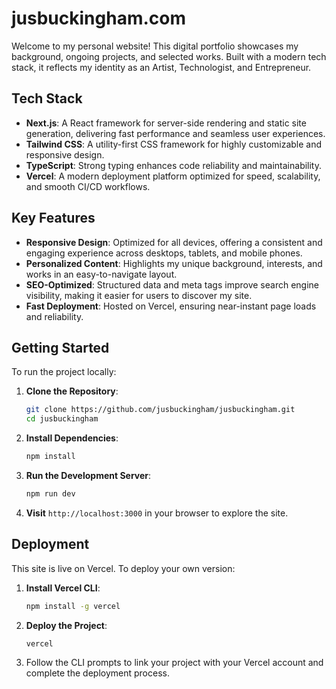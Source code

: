 # jusbuckingham.com

Welcome to my personal website! This digital portfolio showcases my background, ongoing projects, and selected works. Built with a modern tech stack, it reflects my identity as an Artist, Technologist, and Entrepreneur.

## Tech Stack

- **Next.js**: A React framework for server-side rendering and static site generation, delivering fast performance and seamless user experiences.
- **Tailwind CSS**: A utility-first CSS framework for highly customizable and responsive design.
- **TypeScript**: Strong typing enhances code reliability and maintainability.
- **Vercel**: A modern deployment platform optimized for speed, scalability, and smooth CI/CD workflows.

## Key Features

- **Responsive Design**: Optimized for all devices, offering a consistent and engaging experience across desktops, tablets, and mobile phones.
- **Personalized Content**: Highlights my unique background, interests, and works in an easy-to-navigate layout.
- **SEO-Optimized**: Structured data and meta tags improve search engine visibility, making it easier for users to discover my site.
- **Fast Deployment**: Hosted on Vercel, ensuring near-instant page loads and reliability.

## Getting Started

To run the project locally:

1. **Clone the Repository**:
    ```bash
    git clone https://github.com/jusbuckingham/jusbuckingham.git
    cd jusbuckingham
    ```

2. **Install Dependencies**:
    ```bash
    npm install
    ```

3. **Run the Development Server**:
    ```bash
    npm run dev
    ```

4. **Visit** `http://localhost:3000` in your browser to explore the site.

## Deployment

This site is live on Vercel. To deploy your own version:

1. **Install Vercel CLI**:
    ```bash
    npm install -g vercel
    ```

2. **Deploy the Project**:
    ```bash
    vercel
    ```

3. Follow the CLI prompts to link your project with your Vercel account and complete the deployment process.